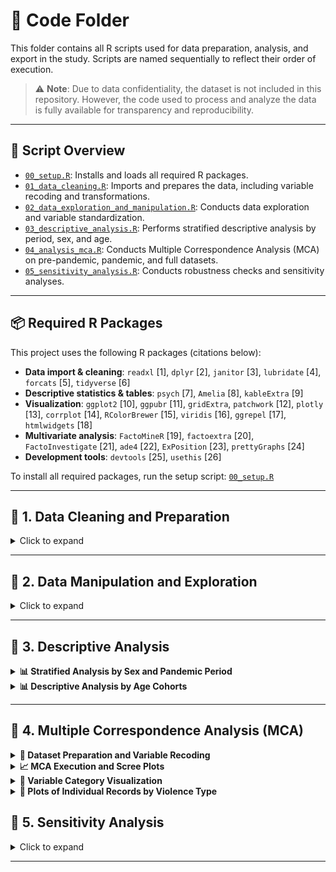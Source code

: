
# 📁 Code Folder

This folder contains all R scripts used for data preparation, analysis, and export in the study. Scripts are named sequentially to reflect their order of execution.

> ⚠️ **Note**: Due to data confidentiality, the dataset is not included in this repository. However, the code used to process and analyze the data is fully available for transparency and reproducibility.

---

## 🔧 Script Overview

- [`00_setup.R`](./code/00_setup.R): Installs and loads all required R packages.  
- [`01_data_cleaning.R`](./code/01_data_cleaning.R): Imports and prepares the data, including variable recoding and transformations.  
- [`02_data_exploration_and_manipulation.R`](./code/02_data_exploration_and_manipulation.R): Conducts data exploration and variable standardization.  
- [`03_descriptive_analysis.R`](./code/03_descriptive_analysis.R): Performs stratified descriptive analysis by period, sex, and age.  
- [`04_analysis_mca.R`](./code/04_analysis_mca.R): Conducts Multiple Correspondence Analysis (MCA) on pre-pandemic, pandemic, and full datasets.  
- [`05_sensitivity_analysis.R`](./code/05_sensitivity_analysis.R): Conducts robustness checks and sensitivity analyses.  
---

## 📦 Required R Packages

This project uses the following R packages (citations below):

- **Data import & cleaning**: `readxl` [1], `dplyr` [2], `janitor` [3], `lubridate` [4], `forcats` [5], `tidyverse` [6]  
- **Descriptive statistics & tables**: `psych` [7], `Amelia` [8], `kableExtra` [9]  
- **Visualization**: `ggplot2` [10], `ggpubr` [11], `gridExtra`, `patchwork` [12], `plotly` [13], `corrplot` [14], `RColorBrewer` [15], `viridis` [16], `ggrepel` [17], `htmlwidgets` [18]  
- **Multivariate analysis**: `FactoMineR` [19], `factoextra` [20], `FactoInvestigate` [21], `ade4` [22], `ExPosition` [23], `prettyGraphs` [24]  
- **Development tools**: `devtools` [25], `usethis` [26]  

To install all required packages, run the setup script: [`00_setup.R`](./code/00_setup.R)

---

## 🧹 1. Data Cleaning and Preparation

<details>
<summary>Click to expand</summary>

Each annual dataset (2017–2022) underwent a standardized and reproducible data cleaning process. The script included:

- Importing raw data from Excel files using `readxl`
- Initial inspection using `summary()` and `names()`
- Selection of relevant variables based on a predefined protocol
- Renaming variables for consistency across years
- Type conversion for dates, factors, and numerics using `lubridate`, `dplyr`, and `forcats`
- Re-labeling categories using INS dictionaries
- Recoding unknown or inconsistent values
- Systematic handling of missing data
- Exporting cleaned datasets as `.Rds` and `.RData` files

> ⚠️ The same process was applied to all datasets, with slight adjustments for annual structural differences.

See the full procedure in [`01_data_cleaning.R`](./code/01_data_cleaning.R).
</details>

---

## 🧮 2. Data Manipulation and Exploration

<details>
<summary>Click to expand</summary>

This script standardizes variables across years (2017–2022) for analysis. Key steps:

- Date validation (`fech.not`, `fech.hech`)  
- Age grouped into health system-relevant categories  
- Re-labeling of sociodemographic and violence-related variables  
- Creation of thematic groups (e.g., by type of violence, relationship to aggressor)  
- Generation of simplified, analysis-ready variables  
- Export of `.Rds` files

**Time Analysis (2020 Focus)**  
- Binary classification of events by period (`periodo.hecho`, `periodo.not`)  
- Validation of consistency  
- Dataset split into `vio.2020.before` and `vio.2020.pandemic`

**Time Delay Computation (2017–2022)**  
- Calculated `dif.dias` (event-to-notification delay)  
- Computed summary stats (mean, median, SD)  
- Histograms visualized and exported  
- Outlier filtering: negative or >30-day delays

**Final Outputs**  
- `.c` files saved annually (e.g., `vio.2017.c`)  
- Combined histogram plots exported  
- Full-period dataset `vio.todo` created, labeled by period

See full script: [`02_data_exploration_and_manipulation.R`](./code/02_data_exploration_and_manipulation.R)
</details>

---

## 🧾 3. Descriptive Analysis

<details>
<summary><strong>📊 Stratified Analysis by Sex and Pandemic Period</strong></summary>

This section presents descriptive statistics stratified by:

- **Sex**: Female / Male  
- **Pandemic period**: Prepandemic / Pandemic  

### ✅ Steps:

- Datasets were split:  
  `vio.before.female`, `vio.before.male`, `vio.pandemic.female`, `vio.pandemic.male`

- **Continuous variables**: Summarized with `describe()` (e.g., age, time delay)

- **Categorical variables**: Summarized with `tabyl()` + `adorn_percentages()` (e.g., occupation, violence type)


</details>

<details>
<summary><strong>📊 Descriptive Analysis by Age Cohorts</strong></summary>

Survivors were grouped into official age cohorts:

- **Children**: 0–5 (early), 6–11 (childhood), 12–17 (adolescence)  
- **Adults**: 18–26 (youth), 27–59 (adulthood), 60+ (older adults)


### ✅ Steps:

- Each **sex × period** subgroup was split by age group

- Frequencies and distributions were recalculated

- Factor levels were cleaned and harmonized across years

- Tables were exported for reporting and annexes


See the full script: [`03_descriptive_analysis.R`](./code/03_descriptive_analysis.R)
</details>

---

## 🎯 4. Multiple Correspondence Analysis (MCA)

<details>
<summary><strong>🧪 Dataset Preparation and Variable Recoding</strong></summary>

### 📂 Datasets:

- `vio.before.MCA`: Prepandemic  
- `vio.pandemic.MCA`: Pandemic  
- `vio.todo.MCA`: Combined (includes `Period` variable)

### ✅ Preprocessing:

- Selected 10–11 categorical variables (e.g., `Sex`, `Activity`, `Violence`, `Relation`, etc.)

- Translated variable names to English

- Recoded values:
  - `"Sí"` → `"Yes"`  
  - `"Phsychological"` → `"Psychological"`  
  - `"Civic leaders and students"` → `"Students and civic leaders"`

- Saved final datasets as `.Rds` files

</details>

<details>
<summary><strong>📈 MCA Execution and Scree Plots</strong></summary>

### ✅ Execution:

- Ran `MCA(..., ncp = 3)` using `FactoMineR`

- Extracted eigenvalues via `get_eigenvalue()`

### 📉 Scree Plots:

- Created using `fviz_screeplot()`  
- Red dashed threshold line at **4.9%**  
- Exported as `.pdf` (e.g., `Screeplot.vio.todo.pdf`)

</details>

<details>
<summary><strong>📌 Variable Category Visualization</strong></summary>

### ✅ 2D Plots:

- Used `fviz_mca_var()` to plot:
  - Dim 1 vs 2  
  - Dim 1 vs 3  
  - Dim 2 vs 3

- Combined with `patchwork::plot_layout()`

- Labeled key categories with `geom_text_repel()` (e.g., `"Sexual violence"`)

- Shaded quadrants with `viridisLite::viridis()` palette (color blind friendly palette)

- Saved as `.pdf` (e.g., `categorias.MCA.vio.before.todo.quadrant.pdf`)

### ✅ 3D Plots:

- Created with `plotly::plot_ly()`  
- Labeled axes with variance explained  
- Saved as `.html` (e.g., `3D_MCA_Categories_with_Todo.html`)

</details>

<details>
<summary><strong>👤 Plots of Individual Records by Violence Type</strong></summary>

### ✅ 2D Plots:

- Colored by `Violence` group  
- Added confidence ellipses (95%) with `fviz_mca_ind()`

- Used `viridis_d` color scale  (color blind friendly palette)
- Saved as `.pdf` (e.g., `individuals.pandemic.vio.pdf`)

### ✅ 3D Plots:

- Built with `plot_ly()`  
- Grouped by `Violence` type  
- Interactive format saved as `.html` (e.g., `3D_MCA_individuals_prepandemic.html`)


See full script: [`04_analysis_mca.R`](./code/04_analysis_mca.R)

✅ Both the descriptive and MCA analyses were structured to maintain consistency across prepandemic, pandemic, and combined datasets, enabling valid comparisons over time.


</details>


## 🧪 5. Sensitivity Analysis

<details>
<summary>Click to expand</summary>

This script contains robustness checks and alternative specifications for key analytical decisions:

- Re-categorization of age groups or violence types  
- Inclusion/exclusion of missing or outlier cases  
- Validation of MCA results using reduced or expanded variable sets  
- Cross-validation with other multivariate techniques if applicable

See full script: [`05_sensitivity_analysis.R`](./code/05_sensitivity_analysis.R)
</details>

---
